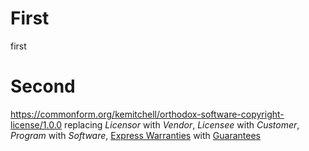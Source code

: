 # First

first

# Second

<https://commonform.org/kemitchell/orthodox-software-copyright-license/1.0.0> replacing _Licensor_ with _Vendor_, _Licensee_ with _Customer_, _Program_ with _Software_, [Express Warranties]() with [Guarantees]()
